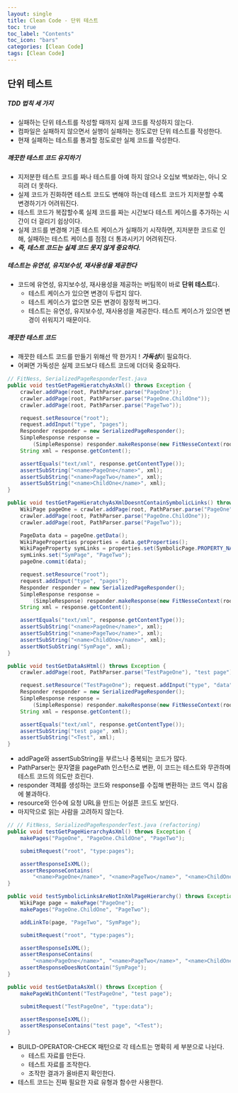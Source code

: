 ```yaml
---
layout: single
title: Clean Code - 단위 테스트
toc: true
toc_label: "Contents"
toc_icon: "bars"
categories: [Clean Code]
tags: [Clean Code]
---
```




## 단위 테스트

##### TDD 법칙 세 가지

- 실패하는 단위 테스트를 작성할 때까지 실제 코드를 작성하지 않는다.
- 컴파일은 실패하지 않으면서 실행이 실패하는 정도로만 단위 테스트를 작성한다.
- 현재 실패하는 테스트를 통과할 정도로만 실제 코드를 작성한다.



##### 깨끗한 테스트 코드 유지하기

- 지저분한 테스트 코드를 짜나 테스트를 아예 하지 않으나 오십보 백보라는, 아니 오히려 더 못하다.
- 실제 코드가 진화하면 테스트 코드도 변해야 하는데 테스트 코드가 지저분할 수록 변경하기가 어려워진다.
- 테스트 코드가 복잡할수록 실제 코드를 짜는 시간보다 테스트 케이스를 추가하는 시간이 더 걸리기 쉽상이다.
- 실제 코드를 변경해 기존 테스트 케이스가 실패하기 시작하면, 지저분한 코드로 인해, 실패하는 테스트 케이스를 점점 더 통과시키기 어려워진다.
- ***즉, 테스트 코드는 실제 코드 못지 않게 중요하다.***



##### 테스트는 유연성, 유지보수성, 재사용성을 제공한다

- 코드에 유연성, 유지보수성, 재사용성을 제공하는 버팀목이 바로 **단위 테스트**다. 
  - 테스트 케이스가 있으면 변경이 두렵지 않다.
  - 테스트 케이스가 없으면 모든 변경이 잠정적 버그다.
  - 테스트는 유연성, 유지보수성, 재사용성을 제공한다. 테스트 케이스가 있으면 변경이 쉬워지기 때문이다.



##### 깨끗한 테스트 코드

- 깨끗한 테스트 코드를 만들기 위해선 딱 한가지 ! ***가독성***이 필요하다.
- 어쩌면 가독성은 실제 코드보다 테스트 코드에 더더욱 중요하다.



```java
// FitNess, SerializedPageResponderTest.java
public void testGetPageHieratchyAsXml() throws Exception {
    crawler.addPage(root, PathParser.parse("PageOne"));
    crawler.addPage(root, PathParser.parse("PageOne.ChildOne"));
    crawler.addPage(root, PathParser.parse("PageTwo"));

    request.setResource("root");
    request.addInput("type", "pages");
    Responder responder = new SerializedPageResponder();
    SimpleResponse response =
        (SimpleResponse) responder.makeResponse(new FitNesseContext(root), request);
    String xml = response.getContent();

    assertEquals("text/xml", response.getContentType());
    assertSubString("<name>PageOne</name>", xml);
    assertSubString("<name>PageTwo</name>", xml);
    assertSubString("<name>ChildOne</name>", xml);
}

public void testGetPageHieratchyAsXmlDoesntContainSymbolicLinks() throws Exception {
    WikiPage pageOne = crawler.addPage(root, PathParser.parse("PageOne"));
    crawler.addPage(root, PathParser.parse("PageOne.ChildOne"));
    crawler.addPage(root, PathParser.parse("PageTwo"));

    PageData data = pageOne.getData();
    WikiPageProperties properties = data.getProperties();
    WikiPageProperty symLinks = properties.set(SymbolicPage.PROPERTY_NAME);
    symLinks.set("SymPage", "PageTwo");
    pageOne.commit(data);

    request.setResource("root");
    request.addInput("type", "pages");
    Responder responder = new SerializedPageResponder();
    SimpleResponse response =
        (SimpleResponse) responder.makeResponse(new FitNesseContext(root), request);
    String xml = response.getContent();

    assertEquals("text/xml", response.getContentType());
    assertSubString("<name>PageOne</name>", xml);
    assertSubString("<name>PageTwo</name>", xml);
    assertSubString("<name>ChildOne</name>", xml);
    assertNotSubString("SymPage", xml);
}

public void testGetDataAsHtml() throws Exception {
    crawler.addPage(root, PathParser.parse("TestPageOne"), "test page");

    request.setResource("TestPageOne"); request.addInput("type", "data");
    Responder responder = new SerializedPageResponder();
    SimpleResponse response =
        (SimpleResponse) responder.makeResponse(new FitNesseContext(root), request);
    String xml = response.getContent();

    assertEquals("text/xml", response.getContentType());
    assertSubString("test page", xml);
    assertSubString("<Test", xml);
}
```

- addPage와 assertSubString을 부르느나 중복되는 코드가 많다.
- PathParser는 문자열을 pagePath 인스턴스로 변환, 이 코드는 테스트와 무관하며 테스트 코드의 의도만 흐린다.
- responder 객체를 생성하는 코드와 response를 수집해 변환하는 코드 역시 잡음에 불과하다.
- resource와 인수에 요청 URL을 만드는 어설픈 코드도 보인다.
- 마지막으로 읽는 사람을 고려하지 않는다.



```java
// // FitNess, SerializedPageResponderTest.java (refactoring)
public void testGetPageHierarchyAsXml() throws Exception {
    makePages("PageOne", "PageOne.ChildOne", "PageTwo");

    submitRequest("root", "type:pages");

    assertResponseIsXML();
    assertResponseContains(
        "<name>PageOne</name>", "<name>PageTwo</name>", "<name>ChildOne</name>");
}

public void testSymbolicLinksAreNotInXmlPageHierarchy() throws Exception {
    WikiPage page = makePage("PageOne");
    makePages("PageOne.ChildOne", "PageTwo");

    addLinkTo(page, "PageTwo", "SymPage");

    submitRequest("root", "type:pages");

    assertResponseIsXML();
    assertResponseContains(
        "<name>PageOne</name>", "<name>PageTwo</name>", "<name>ChildOne</name>");
    assertResponseDoesNotContain("SymPage");
}

public void testGetDataAsXml() throws Exception {
    makePageWithContent("TestPageOne", "test page");

    submitRequest("TestPageOne", "type:data");

    assertResponseIsXML();
    assertResponseContains("test page", "<Test");
}
```

- BUILD-OPERATOR-CHECK 패턴으로 각 테스트는 명확히 세 부분으로 나뉜다.
  - 테스트 자료를 만든다.
  - 테스트 자료를 조작한다.
  - 조작한 결과가 올바른지 확인한다.
- 테스트 코드는 진짜 필요한 자료 유형과 함수만 사용한다.

















